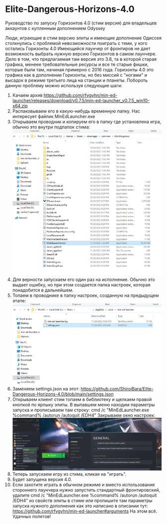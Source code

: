 # Elite-Dangerous-Horizons-4.0
Руководство по запуску Горизонтов 4.0 (стим версия) для владельцев аккаунтов с купленным дополнением Odyssey

Люди, играющие в стим версию элиты и имеющие дополнение Одиссея столкнулись с проблемой невозможности поиграть с теми, у кого остались Горизонты 4.0
Имеющийся лаунчер от фронтиров не дает возможность выбрать нужную версию Горизонтов в самом лаунчере. Дело в том, что предлагаемая там версия это 3.8,
та в которой старая графика, менеее требовательные ресурсы и все те старые фишки, которые были там, начиная примерно с 2016 года. Горизонты 4.0 это графика
как в дополнении Горизонты, но без миссий с "ногами" и высадок в режиме третьего лица на станции и планеты. Побороть данную проблему можно используя следующие шаги:

1. Качаем архив https://github.com/rfvgyhn/min-ed-launcher/releases/download/v0.7.5/min-ed-launcher_v0.7.5_win10-x64.zip
2. Распаковываем его в какую-нибудь временную папку. Нас интересует файлик MinEdLauncher.exe
3. Открываем проводник и копируем его в папку где установлена игра, обычно это внутри подпапок стима:
![image](https://github.com/ShiroiBara/Elite-Dangerous-Horizons-4.0/blob/main/1.jpg)
4. Для верности запускаем его один раз на исполнение. Обычно это выдает ошибку, но при этом создается папка настроек, которая понадобится в дальнейшем.
5. Топаем в проводнике в папку настроек, созданную на предыдущем этапе:
![image](https://github.com/ShiroiBara/Elite-Dangerous-Horizons-4.0/blob/main/2.jpg)
6. Заменяем settings.json на этот:
https://github.com/ShiroiBara/Elite-Dangerous-Horizons-4.0/blob/main/settings.json
7. Открываем клиент стим топаем в библиотеку и щелкаем правой кнопкой по ярлыку элиты. В выпавшем меню находим параметры запуска и прописываем там строку:
cmd /c "MinEdLauncher.exe %command% /autorun /autoquit /EDH4" Закрываем окно настроек:
![image](https://github.com/ShiroiBara/Elite-Dangerous-Horizons-4.0/blob/main/3.jpg)
8. Теперь запускаем игру из стима, кликая на "играть".
9. Будет запущена версия 4.0. 
10. Если захотите играть в обычном режиме и вместо использования стороннего лаунчера нужно запустить стандартный фронтировский, удалите cmd /c "MinEdLauncher.exe %command% /autorun /autoquit /EDH4" из свойств элиты в стиме или пропишите там параметры запуска нужного дополнения как это написано в описании тут: https://github.com/rfvgyhn/min-ed-launcher#arguments
На этом всё. Удачных полетов!
